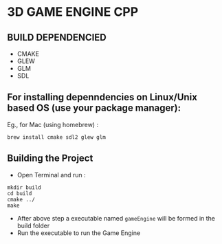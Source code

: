 # 3D GAME ENGINE CPP

## BUILD DEPENDENCIED

- CMAKE
- GLEW
- GLM
- SDL

## For installing depenndencies on Linux/Unix based OS (use your package manager):

Eg., for Mac (using homebrew) :

```
brew install cmake sdl2 glew glm
```

## Building the Project

- Open Terminal and run :

```
mkdir build
cd build
cmake ../
make
```

- After above step a executable named `gameEngine` will be formed in the build folder
- Run the executable to run the Game Engine
